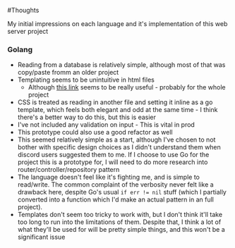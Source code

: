 #Thoughts

My initial impressions on each language and it's implementation of this web
server project

### Golang
* Reading from a database is relatively simple, although most of that was 
copy/paste fromm an older project
* Templating seems to be unintuitive in html files
	* Although [this link](https://astaxie.gitbooks.io/build-web-application-with-golang/content/en/07.4.html)
	seems to be really useful - probably for the whole project
* CSS is treated as reading in another file and setting it inline as a 
go template, which feels both elegant and odd at the same time - I think
there's a better way to do this, but this is easier
* I've not included any validation on input - This is vital in prod
* This prototype could also use a good refactor as well
* This seemed relatively simple as a start, although I've chosen to not
bother with specific design choices as I didn't understand them when discord
users suggested them to me. If I choose to use Go for the project this is a 
prototype for, I will need to do more research into router/controller/repository 
pattern
* The language doesn't feel like it's fighting me, and is simple to read/write.
The common complaint of the verbosity never felt like a drawback here, despite
Go's usual `if err != nil` stuff (which I partially converted into a function
which I'd make an actual pattern in an full project).
* Templates don't seem too tricky to work with, but I don't think it'll take
too long to run into the limitations of them. Despite that, I think a lot 
of what they'll be used for will be pretty simple things, and this won't be
a significant issue
